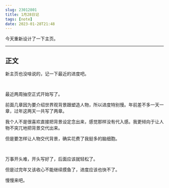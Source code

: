 ```yaml
---
slug: 23012801
title: 1月28日记
tags: [note]
date: 2023-01-28T21:48
---
```


今天重新设计了一下主页。

<!--truncate-->

---

## 正文

新主页也没啥说的，记一下最近的进度吧。

<br/>

最近两周抽空正式开始写了。

前面几章因为要介绍世界观背景跟塑造人物，所以进度特别慢。年前差不多一天一章，过年这两天一共写了两章。

我个人不是很喜欢直接把背景设定念出来，感觉那样没有代入感。我更倾向于让人物不突兀地把背景交代出来。

但是要怎样让人物交代背景，确实花费了我挺多的脑细胞。

<br/>

万事开头难，开头写好了，后面应该就轻松了。

但是过完年又该收心不能继续摸鱼了，进度应该也快不了。

慢慢来吧。